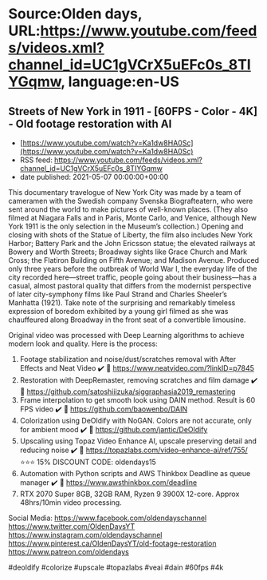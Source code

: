 # Source:Olden days, URL:https://www.youtube.com/feeds/videos.xml?channel_id=UC1gVCrX5uEFc0s_8TIYGqmw, language:en-US

## Streets of New York in 1911 - [60FPS - Color - 4K] - Old footage restoration with AI
 - [https://www.youtube.com/watch?v=Ka1dw8HA0Sc](https://www.youtube.com/watch?v=Ka1dw8HA0Sc)
 - RSS feed: https://www.youtube.com/feeds/videos.xml?channel_id=UC1gVCrX5uEFc0s_8TIYGqmw
 - date published: 2021-05-07 00:00:00+00:00

This documentary travelogue of New York City was made by a team of cameramen with the Swedish company Svenska Biografteatern, who were sent around the world to make pictures of well-known places. (They also filmed at Niagara Falls and in Paris, Monte Carlo, and Venice, although New York 1911 is the only selection in the Museum’s collection.) Opening and closing with shots of the Statue of Liberty, the film also includes New York Harbor; Battery Park and the John Ericsson statue; the elevated railways at Bowery and Worth Streets; Broadway sights like Grace Church and Mark Cross; the Flatiron Building on Fifth Avenue; and Madison Avenue. Produced only three years before the outbreak of World War I, the everyday life of the city recorded here—street traffic, people going about their business—has a casual, almost pastoral quality that differs from the modernist perspective of later city-symphony films like Paul Strand and Charles Sheeler’s Manhatta (1921). Take note of the surprising and remarkably timeless expression of boredom exhibited by a young girl filmed as she was chauffeured along Broadway in the front seat of a convertible limousine.

Original video was processed with Deep Learning algorithms to achieve modern look and quality. Here is the process:

1. Footage stabilization and noise/dust/scratches removal with After Effects and Neat Video ✔️
🔗 https://www.neatvideo.com/?linkID=p7845
2. Restoration with DeepRemaster, removing scratches and film damage ✔️
🔗 https://github.com/satoshiiizuka/siggraphasia2019_remastering
3. Frame interpolation to get smooth look using DAIN method. Result is 60 FPS video ✔️
🔗 https://github.com/baowenbo/DAIN
4. Colorization using DeOldify with NoGAN. Colors are not accurate, only for ambient mood ✔️
🔗 https://github.com/jantic/DeOldify
5. Upscaling using Topaz Video Enhance AI, upscale preserving detail and reducing noise ✔️
🔗 https://topazlabs.com/video-enhance-ai/ref/755/
⭐⭐⭐ 15% DISCOUNT CODE: oldendays15
6. Automation with Python scripts and AWS Thinkbox Deadline as queue manager ✔️
🔗 https://www.awsthinkbox.com/deadline
7. RTX 2070 Super 8GB, 32GB RAM, Ryzen 9 3900X 12-core. Approx 48hrs/10min video processing.

Social Media:
https://www.facebook.com/oldendayschannel
https://www.twitter.com/OldenDaysYT
https://www.instagram.com/oldendayschannel
https://www.pinterest.ca/OldenDaysYT/old-footage-restoration
https://www.patreon.com/oldendays

#deoldify #colorize #upscale #topazlabs #veai #dain #60fps #4k

